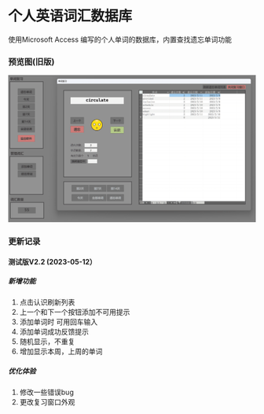 # 个人英语词汇数据库
使用Microsoft Access 编写的个人单词的数据库，内置查找遗忘单词功能

### 预览图(旧版)
![预览图](预览图.png)

### 更新记录
#### 测试版V2.2 (2023-05-12）
##### 新增功能
1. 点击认识刷新列表
2. 上一个和下一个按钮添加不可用提示
3. 添加单词时 可用回车输入
4. 添加单词成功反馈提示
5. 随机显示，不重复
6. 增加显示本周，上周的单词
##### 优化体验
1. 修改一些错误bug
2. 更改复习窗口外观
